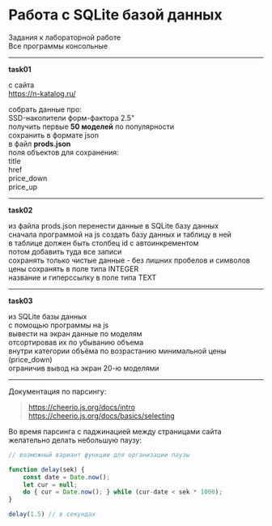 # Работа с SQLite базой данных  

Задания к лабораторной работе  
Все программы консольные  

---  

**task01**  

с сайта  
https://n-katalog.ru/  

собрать данные про:  
SSD-накопители форм-фактора 2.5"  
получить первые **50 моделей** по популярности  
сохранить в формате json  
в файл **prods.json**  
поля объектов для сохранения:  
title  
href  
price_down  
price_up  

---  

**task02**  

из файла prods.json перенести данные в SQLite базу данных  
сначала программой на js создать базу данных и таблицу в ней  
в таблице должен быть столбец id с автоинкрементом  
потом добавить туда все записи  
сохранять только чистые данные - без лишних пробелов и символов  
цены сохранять в поле типа INTEGER  
название и гиперссылку в поле типа TEXT  

---  

**task03**  

из SQLite базы данных  
с помощью программы на js  
вывести на экран данные по моделям  
отсортировав их по убыванию объема  
внутри категории объёма по возрастанию минимальной цены (price_down)  
ограничив вывод на экран 20-ю моделями  

---  

Документация по парсингу:  
> https://cheerio.js.org/docs/intro  
> https://cheerio.js.org/docs/basics/selecting  

Во время парсинга с паджинацией между страницами сайта желательно делать небольшую паузу:  

```js
// возможный вариант функции для организации паузы

function delay(sek) {
    const date = Date.now();
    let cur = null;
    do { cur = Date.now(); } while (cur-date < sek * 1000);
}

delay(1.5) // в секундах

```